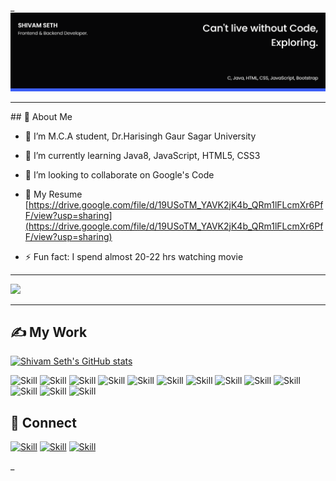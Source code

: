 _![Shivam Seth's-cover](./cover-image.png)
<hr>
## 🧔 About Me


- 🔭 I’m M.C.A student, Dr.Harisingh Gaur Sagar University

- 🌱 I’m currently learning Java8, JavaScript, HTML5, CSS3

- 👯 I’m looking to collaborate on Google's Code

- 📄 My Resume [https://drive.google.com/file/d/19USoTM_YAVK2jK4b_QRm1lFLcmXr6PfF/view?usp=sharing](https://drive.google.com/file/d/19USoTM_YAVK2jK4b_QRm1lFLcmXr6PfF/view?usp=sharing)

- ⚡️ Fun fact: I spend almost 20-22 hrs watching movie

<hr>

![](https://visitor-badge.glitch.me/badge?page_id=ShivamSeth05.ShivamSeth05)

<hr>


## ✍️ My Work


[![Shivam Seth's GitHub stats](https://github-readme-stats.vercel.app/api?username=ShivamSeth05&show_icons=true&theme=dark)](https://github.com/ShivamSeth05/ShivamSeth05/)

<!-- <p align="center"> <img src="https://github-readme-stats.vercel.app/api?username=ShivamSeth05&show_icons=true&theme=gotham" alt="ShivamSeth05" />

<hr>

## Here are some of my projects on Github that I am proud of:

[![CodeX](https://github-readme-stats.vercel.app/api/pin/?username=ShivamSeth05&repo=Tourism_Management_System)]
(https://https://github.com/ShivamSeth05/Tourism_Management_System)[![CodeX](https://github-readme-stats.vercel.app/api/pin/?username=ShivamSeth05&repo=HomeInventory)](https://github.com/ShivamSeth05/HomeInventory.git)
[![CodeX](https://github-readme-stats.vercel.app/api/pin/?username=ShivamSeth05&repo=LoanAssistant)](https://github.com/ShivamSeth05/LoanAssistant.git)
## 📚 My Skills

[![Top Langs](https://github-readme-stats.vercel.app/api/top-langs/?username=ShivamSeth05&layout=compact&show_icons=true&theme=dark)](https://github.com/ShivamSeth05/ShivamSeth05)
-->
![Skill](https://img.shields.io/badge/HTML5-E34F26?style=for-the-badge&logo=html5&logoColor=white)
![Skill](https://img.shields.io/badge/CSS3-1572B6?style=for-the-badge&logo=css3&logoColor=white)
![Skill](https://img.shields.io/badge/JavaScript-323330?style=for-the-badge&logo=javascript&logoColor=F7DF1E)
![Skill](https://img.shields.io/badge/Node.js-43853D?style=for-the-badge&logo=node.js&logoColor=white)
![Skill](https://img.shields.io/badge/npm-CB3837?style=for-the-badge&logo=npm&logoColor=white)
![Skill](https://img.shields.io/badge/Express.js-000000?style=for-the-badge&logo=express&logoColor=white)
![Skill](https://img.shields.io/badge/Java-ED8B00?style=for-the-badge&logo=java&logoColor=white)
![Skill](https://img.shields.io/badge/React-20232A?style=for-the-badge&logo=react&logoColor=61DAFB)
![Skill](https://img.shields.io/badge/React_Native-20232A?style=for-the-badge&logo=react&logoColor=61DAFB)
![Skill](https://img.shields.io/badge/jQuery-0769AD?style=for-the-badge&logo=jquery&logoColor=white)
![Skill](https://img.shields.io/badge/Git-F05032?style=for-the-badge&logo=git&logoColor=white)
![Skill](https://img.shields.io/badge/Visual_Studio_Code-0078D4?style=for-the-badge&logo=visual%20studio%20code&logoColor=white)
![Skill](https://img.shields.io/badge/Microsoft_Office-D83B01?style=for-the-badge&logo=microsoft-office&logoColor=white)

## 🤝 Connect

[![Skill](https://img.shields.io/badge/LinkedIn-0077B5?style=for-the-badge&logo=linkedin&logoColor=white)](https://www.linkedin.com/in/shivam-seth-1b1977189)
[![Skill](https://img.shields.io/badge/Instagram-E4405F?style=for-the-badge&logo=instagram&logoColor=white)](https://www.instagram.com/shivam__seth__05/)
[![Skill](https://img.shields.io/badge/GitHub-100000?style=for-the-badge&logo=github&logoColor=white)](https://github.com/ShivamSeth05)

<!--
**ShivamSeth05/ShivamSeth05** is a ✨ _special_ ✨ repository because its `README.md` (this file) appears on your GitHub profile.

Here are some ideas to get you started:

- 🔭 I’m currently working on ...
- 🌱 I’m currently learning ...
- 👯 I’m looking to collaborate on ...
- 🤔 I’m looking for help with ...
- 💬 Ask me about ...
- 📫 How to reach me: ...
- 😄 Pronouns: ...
- ⚡ Fun fact: ...
-->


_

